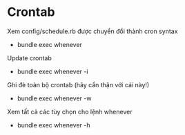# Crontab

Xem config/schedule.rb được chuyển đổi thành cron syntax
* bundle exec whenever

Update crontab
* bundle exec whenever -i

Ghi đè toàn bộ crontab (hãy cẩn thận với cái này!)
* bundle exec whenever -w

Xem tất cả các tùy chọn cho lệnh whenever
* bundle exec whenever -h
